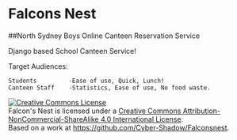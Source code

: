 # Falcons Nest
##North Sydney Boys Online Canteen Reservation Service

Django based School Canteen Service!

Target Audiences:

    Students         -Ease of use, Quick, Lunch!
    Canteen Staff    -Statistics, Ease of use, No food waste.


<a rel="license" href="http://creativecommons.org/licenses/by-nc-sa/4.0/"><img alt="Creative Commons License" style="border-width:0" src="https://i.creativecommons.org/l/by-nc-sa/4.0/88x31.png" /></a><br /><span xmlns:dct="http://purl.org/dc/terms/" property="dct:title">Falcon's Nest</span> is licensed under a <a rel="license" href="http://creativecommons.org/licenses/by-nc-sa/4.0/">Creative Commons Attribution-NonCommercial-ShareAlike 4.0 International License</a>.<br />Based on a work at <a xmlns:dct="http://purl.org/dc/terms/" href="https://github.com/Cyber-Shadow/Falconsnest" rel="dct:source">https://github.com/Cyber-Shadow/Falconsnest</a>.
